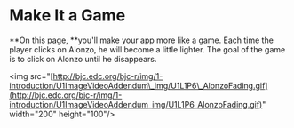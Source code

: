 # Make It a Game

**On this page, **you'll make your app more like a game. Each time the player clicks on Alonzo, he will become a little lighter. The goal of the game is to click on Alonzo until he disappears.

&lt;img src="[http://bjc.edc.org/bjc-r/img/1-introduction/U1ImageVideoAddendum\_img/U1L1P6\_AlonzoFading.gif](http://bjc.edc.org/bjc-r/img/1-introduction/U1ImageVideoAddendum_img/U1L1P6_AlonzoFading.gif)" width="200" height="100"/&gt;





